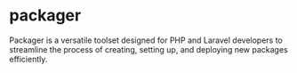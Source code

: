 # packager
Packager is a versatile toolset designed for PHP and Laravel developers to streamline the process of creating, setting up, and deploying new packages efficiently.
